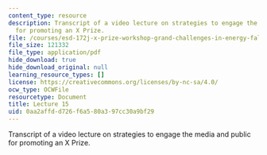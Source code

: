 ```yaml
---
content_type: resource
description: Transcript of a video lecture on strategies to engage the media and public
  for promoting an X Prize.
file: /courses/esd-172j-x-prize-workshop-grand-challenges-in-energy-fall-2009/0aa2affdd726f6a580a397cc30a9bf29_hwUTfNdgUaA.pdf
file_size: 121332
file_type: application/pdf
hide_download: true
hide_download_original: null
learning_resource_types: []
license: https://creativecommons.org/licenses/by-nc-sa/4.0/
ocw_type: OCWFile
resourcetype: Document
title: Lecture 15
uid: 0aa2affd-d726-f6a5-80a3-97cc30a9bf29
---
```

Transcript of a video lecture on strategies to engage the media and public for promoting an X Prize.